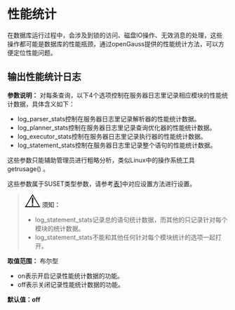 # 性能统计<a name="ZH-CN_TOPIC_0289900589"></a>

在数据库运行过程中，会涉及到锁的访问、磁盘IO操作、无效消息的处理，这些操作都可能是数据库的性能瓶颈，通过openGauss提供的性能统计方法，可以方便定位性能问题。

## 输出性能统计日志<a name="zh-cn_topic_0283137466_zh-cn_topic_0237124728_zh-cn_topic_0059778587_se1e8361c204243558d92573aac3fdb1a"></a>

**参数说明：** 对每条查询，以下4个选项控制在服务器日志里记录相应模块的性能统计数据，具体含义如下：

-   log\_parser\_stats控制在服务器日志里记录解析器的性能统计数据。
-   log\_planner\_stats控制在服务器日志里记录查询优化器的性能统计数据。
-   log\_executor\_stats控制在服务器日志里记录执行器的性能统计数据。
-   log\_statement\_stats控制在服务器日志里记录整个语句的性能统计数据。

这些参数只能辅助管理员进行粗略分析，类似Linux中的操作系统工具getrusage\(\) 。

这些参数属于SUSET类型参数，请参考[表1](../DatabaseAdministrationGuide/参数设置.md#zh-cn_topic_0283137176_zh-cn_topic_0237121562_zh-cn_topic_0059777490_t91a6f212010f4503b24d7943aed6d846)中对应设置方法进行设置。

>![](public_sys-resources/icon-notice.gif) **须知：** 
>
>-   log\_statement\_stats记录总的语句统计数据，而其他的只记录针对每个模块的统计数据。
>-   log\_statement\_stats不能和其他任何针对每个模块统计的选项一起打开。

**取值范围：** 布尔型

-   on表示开启记录性能统计数据的功能。
-   off表示关闭记录性能统计数据的功能。

**默认值：off**


